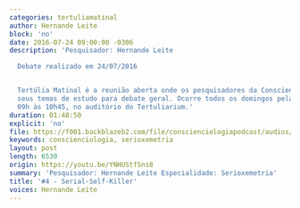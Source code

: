 ```yaml
---
categories: tertuliamatinal
author: Hernande Leite
block: 'no'
date: 2016-07-24 09:00:00 -0306
description: 'Pesquisador: Hernande Leite

  Debate realizado em 24/07/2016


  Tertúlia Matinal é a reunião aberta onde os pesquisadores da Conscienciologia apresentam
  seus temas de estudo para debate geral. Ocorre todos os domingos pela manhã, das
  09h às 10h45, no auditório do Tertuliarium.'
duration: 01:48:50
explicit: 'no'
file: https://f001.backblazeb2.com/file/conscienciologiapodcast/audios/YNHUStfSns8.mp3
keywords: conscienciologia, serioxemetria
layout: post
length: 6530
origin: https://youtu.be/YNHUStfSns8
summary: 'Pesquisador: Hernande Leite Especialidade: Serioxemetria'
title: '#4 - Serial-Self-Killer'
voices: Hernande Leite
---
```

